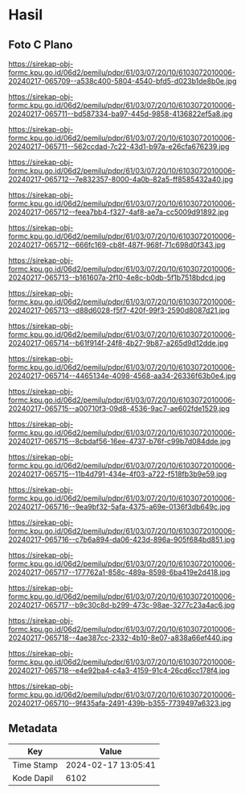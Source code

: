 # Hasil

## Foto C Plano

https://sirekap-obj-formc.kpu.go.id/06d2/pemilu/pdpr/61/03/07/20/10/6103072010006-20240217-065709--a538c400-5804-4540-bfd5-d023b1de8b0e.jpg

https://sirekap-obj-formc.kpu.go.id/06d2/pemilu/pdpr/61/03/07/20/10/6103072010006-20240217-065711--bd587334-ba97-445d-9858-4136822ef5a8.jpg

https://sirekap-obj-formc.kpu.go.id/06d2/pemilu/pdpr/61/03/07/20/10/6103072010006-20240217-065711--562ccdad-7c22-43d1-b97a-e26cfa676239.jpg

https://sirekap-obj-formc.kpu.go.id/06d2/pemilu/pdpr/61/03/07/20/10/6103072010006-20240217-065712--7e832357-8000-4a0b-82a5-ff8585432a40.jpg

https://sirekap-obj-formc.kpu.go.id/06d2/pemilu/pdpr/61/03/07/20/10/6103072010006-20240217-065712--feea7bb4-f327-4af8-ae7a-cc5009d91892.jpg

https://sirekap-obj-formc.kpu.go.id/06d2/pemilu/pdpr/61/03/07/20/10/6103072010006-20240217-065712--666fc169-cb8f-487f-968f-71c698d0f343.jpg

https://sirekap-obj-formc.kpu.go.id/06d2/pemilu/pdpr/61/03/07/20/10/6103072010006-20240217-065713--b161607a-2f10-4e8c-b0db-5f1b7518bdcd.jpg

https://sirekap-obj-formc.kpu.go.id/06d2/pemilu/pdpr/61/03/07/20/10/6103072010006-20240217-065713--d88d6028-f5f7-420f-99f3-2590d8087d21.jpg

https://sirekap-obj-formc.kpu.go.id/06d2/pemilu/pdpr/61/03/07/20/10/6103072010006-20240217-065714--b61f914f-24f8-4b27-9b87-a265d9d12dde.jpg

https://sirekap-obj-formc.kpu.go.id/06d2/pemilu/pdpr/61/03/07/20/10/6103072010006-20240217-065714--4465134e-4098-4568-aa34-26336f63b0e4.jpg

https://sirekap-obj-formc.kpu.go.id/06d2/pemilu/pdpr/61/03/07/20/10/6103072010006-20240217-065715--a00710f3-09d8-4536-9ac7-ae602fde1529.jpg

https://sirekap-obj-formc.kpu.go.id/06d2/pemilu/pdpr/61/03/07/20/10/6103072010006-20240217-065715--8cbdaf56-16ee-4737-b76f-c99b7d084dde.jpg

https://sirekap-obj-formc.kpu.go.id/06d2/pemilu/pdpr/61/03/07/20/10/6103072010006-20240217-065715--11b4d791-434e-4f03-a722-f518fb3b9e59.jpg

https://sirekap-obj-formc.kpu.go.id/06d2/pemilu/pdpr/61/03/07/20/10/6103072010006-20240217-065716--9ea9bf32-5afa-4375-a69e-0136f3db649c.jpg

https://sirekap-obj-formc.kpu.go.id/06d2/pemilu/pdpr/61/03/07/20/10/6103072010006-20240217-065716--c7b6a894-da06-423d-896a-905f684bd851.jpg

https://sirekap-obj-formc.kpu.go.id/06d2/pemilu/pdpr/61/03/07/20/10/6103072010006-20240217-065717--177762a1-858c-489a-8598-6ba419e2d418.jpg

https://sirekap-obj-formc.kpu.go.id/06d2/pemilu/pdpr/61/03/07/20/10/6103072010006-20240217-065717--b9c30c8d-b299-473c-98ae-3277c23a4ac6.jpg

https://sirekap-obj-formc.kpu.go.id/06d2/pemilu/pdpr/61/03/07/20/10/6103072010006-20240217-065718--4ae387cc-2332-4b10-8e07-a838a66ef440.jpg

https://sirekap-obj-formc.kpu.go.id/06d2/pemilu/pdpr/61/03/07/20/10/6103072010006-20240217-065718--e4e92ba4-c4a3-4159-91c4-26cd6cc178f4.jpg

https://sirekap-obj-formc.kpu.go.id/06d2/pemilu/pdpr/61/03/07/20/10/6103072010006-20240217-065710--9f435afa-2491-439b-b355-7739497a6323.jpg


## Metadata

| Key        | Value               |
| ---------- | ------------------- |
| Time Stamp | 2024-02-17 13:05:41 |
| Kode Dapil | 6102                |



